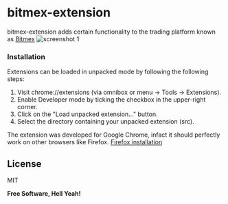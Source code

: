 # bitmex-extension

bitmex-extension adds certain functionality to the trading platform known as [Bitmex]
![screenshot 1](https://i.imgur.com/ACadZUi.jpg)

### Installation

Extensions can be loaded in unpacked mode by following the following steps:

1. Visit chrome://extensions (via omnibox or menu -> Tools -> Extensions).
2. Enable Developer mode by ticking the checkbox in the upper-right corner.
3. Click on the "Load unpacked extension..." button.
4. Select the directory containing your unpacked extension (src).

The extension was developed for Google Chrome, infact it should perfectly work on other browsers like Firefox.
[Firefox installation]

## License

MIT

**Free Software, Hell Yeah!**

[//]: # "These are reference links used in the body of this note and get stripped out when the markdown processor does its job. There is no need to format nicely because it shouldn't be seen. Thanks SO - http://stackoverflow.com/questions/4823468/store-comments-in-markdown-syntax"
[bitmex]: https://www.bitmex.com
[firefox installation]: https://developer.mozilla.org/en-US/docs/Mozilla/Add-ons/WebExtensions/Temporary_Installation_in_Firefox
